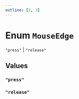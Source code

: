 ```yaml
---
outline: [2, 3]
---
```


# Enum `MouseEdge`
<Badge type="tip" text="key" />

`"press"` | `"release"`



## Values

### `"press"`



### `"release"`



